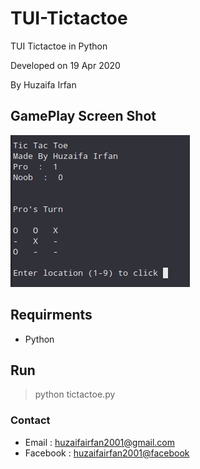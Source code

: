 # TUI-Tictactoe
TUI Tictactoe in Python


Developed on 19 Apr 2020


By Huzaifa Irfan

## GamePlay Screen Shot
![Game Play](/img/gameplay.png)


## Requirments 
- Python

## Run
> python tictactoe.py

### Contact
* Email : [huzaifairfan2001@gmail.com](mailto:huzaifairfan2001@gmail.com)
* Facebook : [huzaifairfan2001@facebook](https://www.facebook.com/huzaifairfan2001)
